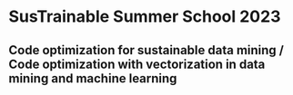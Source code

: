 # SusTrainable Summer School 2023
## Code optimization for sustainable data mining / Code optimization with vectorization in data mining and machine learning


